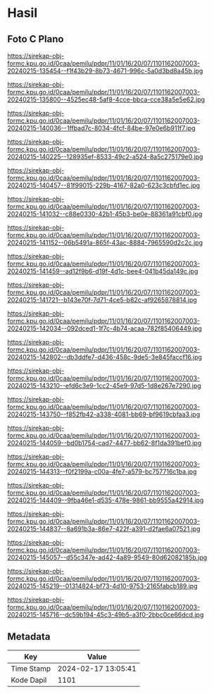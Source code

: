# Hasil

## Foto C Plano

https://sirekap-obj-formc.kpu.go.id/0caa/pemilu/pdpr/11/01/16/20/07/1101162007003-20240215-135454--f1f43b29-8b73-4671-996c-5a0d3bd8a45b.jpg

https://sirekap-obj-formc.kpu.go.id/0caa/pemilu/pdpr/11/01/16/20/07/1101162007003-20240215-135800--4525ec48-5af8-4cce-bbca-cce38a5e5e62.jpg

https://sirekap-obj-formc.kpu.go.id/0caa/pemilu/pdpr/11/01/16/20/07/1101162007003-20240215-140036--1ffbad7c-8034-4fcf-84be-97e0e6b911f7.jpg

https://sirekap-obj-formc.kpu.go.id/0caa/pemilu/pdpr/11/01/16/20/07/1101162007003-20240215-140225--128935ef-8533-49c2-a524-8a5c275179e0.jpg

https://sirekap-obj-formc.kpu.go.id/0caa/pemilu/pdpr/11/01/16/20/07/1101162007003-20240215-140457--81f99015-229b-4167-82a0-623c3cbfd1ec.jpg

https://sirekap-obj-formc.kpu.go.id/0caa/pemilu/pdpr/11/01/16/20/07/1101162007003-20240215-141032--c88e0330-42b1-45b3-be0e-88361a91cbf0.jpg

https://sirekap-obj-formc.kpu.go.id/0caa/pemilu/pdpr/11/01/16/20/07/1101162007003-20240215-141152--06b5491a-865f-43ac-8884-7965590d2c2c.jpg

https://sirekap-obj-formc.kpu.go.id/0caa/pemilu/pdpr/11/01/16/20/07/1101162007003-20240215-141459--ad12f9b6-d19f-4d1c-bee4-041b45da149c.jpg

https://sirekap-obj-formc.kpu.go.id/0caa/pemilu/pdpr/11/01/16/20/07/1101162007003-20240215-141721--b143e70f-7d71-4ce5-b82c-af9265878814.jpg

https://sirekap-obj-formc.kpu.go.id/0caa/pemilu/pdpr/11/01/16/20/07/1101162007003-20240215-142034--092dced1-1f7c-4b74-acaa-782f85406449.jpg

https://sirekap-obj-formc.kpu.go.id/0caa/pemilu/pdpr/11/01/16/20/07/1101162007003-20240215-142802--db3ddfe7-d436-458c-9de5-3e845faccf16.jpg

https://sirekap-obj-formc.kpu.go.id/0caa/pemilu/pdpr/11/01/16/20/07/1101162007003-20240215-143210--efd6c3e9-1cc2-45e9-97d5-1d8e267e7290.jpg

https://sirekap-obj-formc.kpu.go.id/0caa/pemilu/pdpr/11/01/16/20/07/1101162007003-20240215-143750--f852fb42-a338-4081-bb69-bf9619cbfaa3.jpg

https://sirekap-obj-formc.kpu.go.id/0caa/pemilu/pdpr/11/01/16/20/07/1101162007003-20240215-144059--bd0b1754-cad7-4477-bb62-8f1da391bef0.jpg

https://sirekap-obj-formc.kpu.go.id/0caa/pemilu/pdpr/11/01/16/20/07/1101162007003-20240215-144313--f0f2199a-c00a-4fe7-a579-bc757716c1ba.jpg

https://sirekap-obj-formc.kpu.go.id/0caa/pemilu/pdpr/11/01/16/20/07/1101162007003-20240215-144409--9fba46e1-d535-478e-9861-bb9555a42914.jpg

https://sirekap-obj-formc.kpu.go.id/0caa/pemilu/pdpr/11/01/16/20/07/1101162007003-20240215-144837--8a691b3a-86e7-422f-a391-d2fae6a07521.jpg

https://sirekap-obj-formc.kpu.go.id/0caa/pemilu/pdpr/11/01/16/20/07/1101162007003-20240215-145057--d55c347e-ad42-4a89-9549-80d62082185b.jpg

https://sirekap-obj-formc.kpu.go.id/0caa/pemilu/pdpr/11/01/16/20/07/1101162007003-20240215-145219--01314824-bf73-4d10-9753-2165fabcb189.jpg

https://sirekap-obj-formc.kpu.go.id/0caa/pemilu/pdpr/11/01/16/20/07/1101162007003-20240215-145716--dc59b194-45c3-49b5-a3f0-2bbc0ce66dcd.jpg


## Metadata

| Key        | Value               |
| ---------- | ------------------- |
| Time Stamp | 2024-02-17 13:05:41 |
| Kode Dapil | 1101                |




